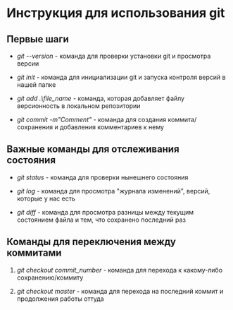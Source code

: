 # Инструкция для использования git

## **Первые шаги**

* *git --version* - команда для проверки установки git и просмотра версии

* *git init* - команда для инициализации git и запуска контроля версий в нашей папке

* *git add .\file_name* - команда, которая добавляет файлу версионность в локальном репозитории

* *git commit -m"Comment"* - команда для создания коммита/сохранения и добавления комментариев к нему

**Важные команды для отслеживания состояния**
--

* *git status* - команда для проверки нынешнего состояния

* *git log* - команда для просмотра "журнала изменений", версий, которые у нас есть

* *git diff* - команда для просмотра разницы между текущим состоянием файла и тем, что сохранено последний раз

## **Команды для переключения между коммитами**

1. *git checkout commit_number* - команда для перехода к какому-либо сохранению/коммиту

2. *git checkout master* - команда для перехода на последний коммит и продолжения работы оттуда

